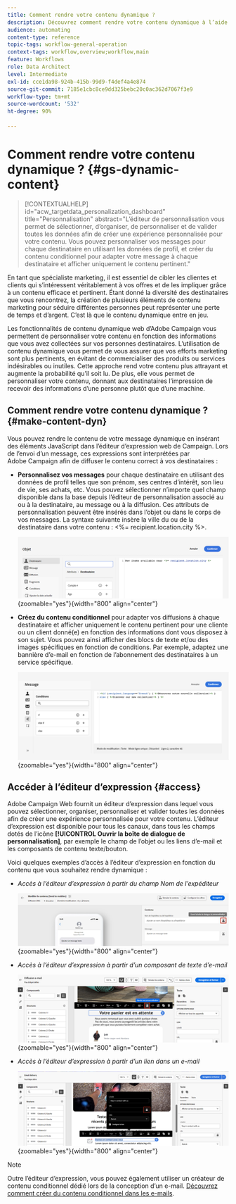 ```yaml
---
title: Comment rendre votre contenu dynamique ?
description: Découvrez comment rendre votre contenu dynamique à l’aide de la personnalisation et du contenu conditionnel.
audience: automating
content-type: reference
topic-tags: workflow-general-operation
context-tags: workflow,overview;workflow,main
feature: Workflows
role: Data Architect
level: Intermediate
exl-id: cce1da98-924b-415b-99d9-f4def4a4e874
source-git-commit: 7185e1cbc8ce9dd325bebc20c0ac362d7067f3e9
workflow-type: tm+mt
source-wordcount: '532'
ht-degree: 90%

---
```


# Comment rendre votre contenu dynamique ? {#gs-dynamic-content}

>[!CONTEXTUALHELP]
>id="acw_targetdata_personalization_dashboard"
>title="Personnalisation"
>abstract="L’éditeur de personnalisation vous permet de sélectionner, d’organiser, de personnaliser et de valider toutes les données afin de créer une expérience personnalisée pour votre contenu. Vous pouvez personnaliser vos messages pour chaque destinataire en utilisant les données de profil, et créer du contenu conditionnel pour adapter votre message à chaque destinataire et afficher uniquement le contenu pertinent."

En tant que spécialiste marketing, il est essentiel de cibler les clientes et clients qui s’intéressent véritablement à vos offres et de les impliquer grâce à un contenu efficace et pertinent. Étant donné la diversité des destinataires que vous rencontrez, la création de plusieurs éléments de contenu marketing pour séduire différentes personnes peut représenter une perte de temps et d’argent. C’est là que le contenu dynamique entre en jeu.

Les fonctionnalités de contenu dynamique web d’Adobe Campaign vous permettent de personnaliser votre contenu en fonction des informations que vous avez collectées sur vos personnes destinataires. L’utilisation de contenu dynamique vous permet de vous assurer que vos efforts marketing sont plus pertinents, en évitant de commercialiser des produits ou services indésirables ou inutiles. Cette approche rend votre contenu plus attrayant et augmente la probabilité qu’il soit lu. De plus, elle vous permet de personnaliser votre contenu, donnant aux destinataires l’impression de recevoir des informations d’une personne plutôt que d’une machine.

## Comment rendre votre contenu dynamique ? {#make-content-dyn}

Vous pouvez rendre le contenu de votre message dynamique en insérant des éléments JavaScript dans l’éditeur d’expression web de Campaign. Lors de l’envoi d’un message, ces expressions sont interprétées par Adobe Campaign afin de diffuser le contenu correct à vos destinataires :

* **Personnalisez vos messages** pour chaque destinataire en utilisant des données de profil telles que son prénom, ses centres d’intérêt, son lieu de vie, ses achats, etc. Vous pouvez sélectionner n’importe quel champ disponible dans la base depuis l’éditeur de personnalisation associé au ou à la destinataire, au message ou à la diffusion. Ces attributs de personnalisation peuvent être insérés dans l’objet ou dans le corps de vos messages. La syntaxe suivante insère la ville du ou de la destinataire dans votre contenu : &lt;%= recipient.location.city %>.

  ![](assets/perso-subject-line.png){zoomable="yes"}{width="800" align="center"}

* **Créez du contenu conditionnel** pour adapter vos diffusions à chaque destinataire et afficher uniquement le contenu pertinent pour une cliente ou un client donné(e) en fonction des informations dont vous disposez à son sujet. Vous pouvez ainsi afficher des blocs de texte et/ou des images spécifiques en fonction de conditions. Par exemple, adaptez une bannière d’e-mail en fonction de l’abonnement des destinataires à un service spécifique.

  ![](assets/condition-sample.png){zoomable="yes"}{width="800" align="center"}

## Accéder à l’éditeur d’expression {#access}

Adobe Campaign Web fournit un éditeur d’expression dans lequel vous pouvez sélectionner, organiser, personnaliser et valider toutes les données afin de créer une expérience personnalisée pour votre contenu. L’éditeur d’expression est disponible pour tous les canaux, dans tous les champs dotés de l’icône **[!UICONTROL Ouvrir la boîte de dialogue de personnalisation]**, par exemple le champ de l’objet ou les liens d’e-mail et les composants de contenu texte/bouton.

Voici quelques exemples d’accès à l’éditeur d’expression en fonction du contenu que vous souhaitez rendre dynamique :

* *Accès à l’éditeur d’expression à partir du champ Nom de l’expéditeur*

  ![](assets/expression-editor-access.png){zoomable="yes"}{width="800" align="center"}

* *Accès à l’éditeur d’expression à partir d’un composant de texte d’e-mail*

  ![](assets/expression-editor-access-email.png){zoomable="yes"}{width="800" align="center"}

* *Accès à l’éditeur d’expression à partir d’un lien dans un e-mail*

  ![](assets/perso-link-insert-icon.png){zoomable="yes"}{width="800" align="center"}

>[!NOTE]
>
>Outre l’éditeur d’expression, vous pouvez également utiliser un créateur de contenu conditionnel dédié lors de la conception d’un e-mail. [Découvrez comment créer du contenu conditionnel dans les e-mails](conditions.md).
